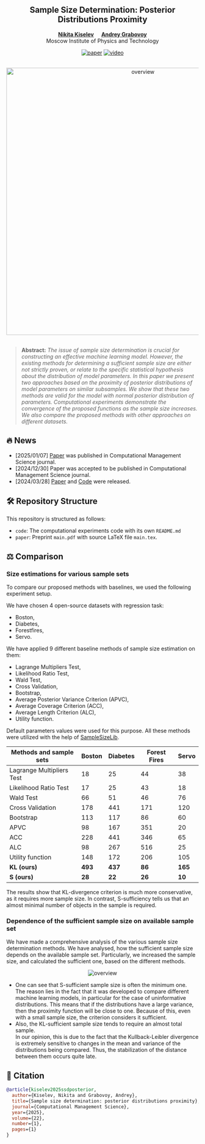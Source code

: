 <div align="center">

## Sample Size Determination: Posterior Distributions Proximity

[**Nikita Kiselev**](https://kisnikser.github.io/)&nbsp;&nbsp;&nbsp;&nbsp;
[**Andrey Grabovoy**](https://intsystems.github.io/people/grabovoy_av/index.html)<br>
Moscow Institute of Physics and Technology

[![paper](https://img.shields.io/badge/paper-Computational_Management_Science-blue.svg)](https://rdcu.be/d5x08)
[![video](https://img.shields.io/badge/video-presentation-green.svg)](https://www.youtube.com/watch?v=WnIRaRl730A&t=1728s)

<br>

<img alt="overview" width=700 src="https://github.com/kisnikser/Posterior-Distributions-Proximity/assets/70231416/1765dacb-a3f0-4be2-84c6-c997a0a22884">

</div>

<br>

> **Abstract:** *The issue of sample size determination is crucial for constructing an effective machine learning model. 
> However, the existing methods for determining a sufficient sample size are either not strictly proven, or relate to the specific statistical hypothesis about the distribution of model parameters. 
> In this paper we present two approaches based on the proximity of posterior distributions of model parameters on similar subsamples. 
> We show that these two methods are valid for the model with normal posterior distribution of parameters. 
> Computational experiments demonstrate the convergence of the proposed functions as the sample size increases.
> We also compare the proposed methods with other approaches on different datasets.*

## 🔥 News

- [2025/01/07] [Paper](https://doi.org/10.1007/s10287-024-00528-9) was published in Computational Management Science journal.
- [2024/12/30] Paper was accepted to be published in Computational Management Science journal.
- [2024/03/28] [Paper](https://github.com/kisnikser/Posterior-Distributions-Proximity/blob/main/paper/main.pdf) and [Code](https://github.com/kisnikser/Posterior-Distributions-Proximit/tree/main/code) were released.

## 🛠️ Repository Structure
This repository is structured as follows:
- `code`: The computational experiments code with its own `README.md`
- `paper`: Preprint `main.pdf` with source LaTeX file `main.tex`.

## ⚖️ Comparison

### Size estimations for various sample sets
To compare our proposed methods with baselines, we used the following experiment setup. 

We have chosen 4 open-source datasets with regression task: 
- Boston,
- Diabetes,
- Forestfires,
- Servo.

We have applied 9 different baseline methods of sample size estimation on them: 
- Lagrange Multipliers Test,
- Likelihood Ratio Test,
- Wald Test,
- Cross Validation,
- Bootstrap,
- Average Posterior Variance Criterion (APVC),
- Average Coverage Criterion (ACC),
- Average Length Criterion (ALC),
- Utility function.
  
Default parameters values were used for this purpose.
All these methods were utilized with the help of [SampleSizeLib](https://github.com/andriygav/SampleSizeLib).

| Methods and sample sets | Boston | Diabetes | Forest Fires | Servo |
| --- | --- | --- | --- | --- |
| Lagrange Multipliers Test | 18 | 25 | 44 | 38 |
| Likelihood Ratio Test | 17 | 25 | 43 | 18 |
| Wald Test | 66 | 51 | 46 | 76 |
| Cross Validation | 178 | 441 | 171 | 120 |
| Bootstrap | 113 | 117 | 86 | 60 |
| APVC | 98 | 167 | 351 | 20 |
| ACC | 228 | 441 | 346 | 65 |
| ALC | 98 | 267 | 516 | 25 |
| Utility function | 148 | 172 | 206 | 105 |
| **KL (ours)** | **493** | **437** | **86** | **165** |
| **S (ours)** | **28** | **22** | **26** | **10** |

The results show that KL-divergence criterion is much more conservative, as it requires more sample size. 
In contrast, S-sufficiency tells us that an almost minimal number of objects in the sample is required. 

### Dependence of the sufficient sample size on available sample set
We have made a comprehensive analysis of the various sample size determination methods. 
We have analysed, how the sufficient sample size depends on the available sample set. 
Particularly, we increased the sample size, and calculated the sufficient one, based on the different methods. 

<div align="center">
  <img alt="overview" src="https://github.com/user-attachments/assets/83b8a68d-c41d-4601-bfc6-19ae2b13e29a">
</div>

- One can see that S-sufficient sample size is often the minimum one. <br>
  The reason lies in the fact that it was developed to compare different machine learning models, in particular for the case of uninformative distributions.
  This means that if the distributions have a large variance, then the proximity function will be close to one.
  Because of this, even with a small sample size, the criterion considers it sufficient.
- Also, the KL-sufficient sample size tends to require an almost total sample. <br>
  In our opinion, this is due to the fact that the Kullback-Leibler divergence is extremely sensitive to changes in the mean and variance of the distributions being compared. 
  Thus, the stabilization of the distance between them occurs quite late.

## 📖 Citation
```BibTeX
@article{kiselev2025ssdposterior,
  author={Kiselev, Nikita and Grabovoy, Andrey},
  title={Sample size determination: posterior distributions proximity},
  journal={Computational Management Science},
  year={2025},
  volume={22},
  number={1},
  pages={1}
}
```
